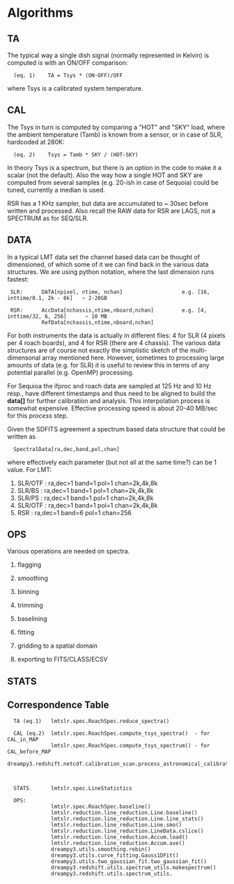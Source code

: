 # Algorithms

## TA 

The typical way a single dish signal (normally represented in Kelvin) is computed is with an ON/OFF comparison:

      (eq. 1)    TA = Tsys * (ON-OFF)/OFF

where Tsys is a calibrated system temperature.

## CAL

The Tsys in turn is computed by comparing a "HOT" and "SKY" load, where the ambient temperature (Tamb) is known
from a sensor, or in case of SLR, hardcoded at 280K:

      (eq. 2)    Tsys = Tamb * SKY / (HOT-SKY)

In theory Tsys is a spectrum, but there is an option in the code to make it a scalar (not the default).
Also the way how a single HOT and SKY are computed from several samples (e.g. 20-ish in case of Sequoia)
could be tuned, currently a median is used.

RSR has a 1 KHz sampler, but data are accumulated to ~ 30sec before written and processed. Also recall the RAW data
for RSR are LAGS, not a SPECTRUM as for SEQ/SLR.

## DATA

In a typical LMT data set the channel based data can be thought of dimensioned, of which some of it we can find
back in the various data structures. We are using python notation, where the last dimension runs fastest:

     SLR:      DATA[npixel, ntime, nchan]                   e.g. [16, inttime/0.1, 2k - 8k]   ~ 2-20GB

     RSR:      AccData[nchassis,ntime,nboard,nchan]         e.g. [4, inttime/32, 6, 256]      ~ 10 MB
               RefData[nchassis,ntime,nboard,nchan]

For both instruments the data is actually in different files:   4 for SLR (4 pixels per 4 roach boards), and 4 for RSR
(there are 4 chassis). The various data structures are of course not exactly the simplistic sketch of the
multi-dimensonal array mentioned here. However, sometimes to processing large amounts of data (e.g. for SLR) it is
useful to review this in terms of any potential parallel (e.g. OpenMP) processing.

For Sequioa the ifproc and roach data are sampled at 125 Hz and 10 Hz resp., have different timestamps and thus
need to be aligned to build the **data[]** for further calibration and analysis. This interpolation process is
somewhat expensive. Effective processing speed is about 20-40 MB/sec for this *process* step.

Given the SDFITS agreement a spectrum based data structure that could be written as

      SpectralData[ra,dec,band,pol,chan]

where effectively each parameter (but not all at the same time?) can be 1 value. For LMT:

1. SLR/OTF :  ra,dec>1  band=1  pol=1  chan=2k,4k,8k
1. SLR/BS  :  ra,dec=1  band=1  pol=1  chan=2k,4k,8k
1. SLR/PS  :  ra,dec=1  band=1  pol=1  chan=2k,4k,8k
1. SLR/OTF :  ra,dec>1  band=1  pol=1  chan=2k,4k,8k
2. RSR     :  ra,dec=1  band=6  pol=1  chan=256

## OPS

Various operations are needed on spectra.

1. flagging

1. smoothing

1. binning

1. trimming

1. baselining

1. fitting

1. gridding to a spatial domain

1. exporting to FITS/CLASS/ECSV

## STATS


## Correspondence Table


      TA (eq.1)   lmtslr.spec.RoachSpec.reduce_spectra()

      CAL (eq.2)  lmtslr.spec.RoachSpec.compute_tsys_spectra()  - for CAL_in_MAP
                  lmtslr.spec.RoachSpec.compute_tsys_spectrum() - for CAL_before_MAP
		  dreampy3.redshift.netcdf.calibration_scan.process_astronomical_calibration()

		  

      STATS       lmtslr.spec.LineStatistics
      
      OPS:
                  lmtslr.spec.RoachSpec.baseline()
                  lmtslr.reduction.line_reduction.Line.baseline()
                  lmtslr.reduction.line_reduction.Line.line_stats()
                  lmtslr.reduction.line_reduction.Line.smo()
                  lmtslr.reduction.line_reduction.LineData.cslice()
                  lmtslr.reduction.line_reduction.Accum.load()
                  lmtslr.reduction.line_reduction.Accum.ave()
                  dreampy3.utils.smoothing.rebin()
                  dreampy3.utils.curve_fitting.Gauss1DFit()
                  dreampy3.utils.two_gaussian_fit.two_gaussian_fit()
                  dreampy3.redshift.utils.spectrum_utils.makespectrum()
                  dreampy3.redshift.utils.spectrum_utils.
		  		  		  
		  
		  
